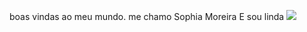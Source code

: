 boas vindas ao meu mundo.
me chamo Sophia Moreira
E sou linda
![](https://media1.tenor.com/m/NjZL-9K4CJgAAAAC/kevin-bueno-kevin.gif)
